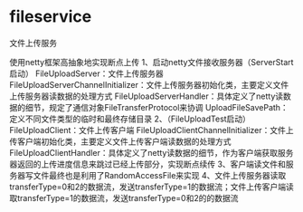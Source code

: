 # fileservice
文件上传服务

使用netty框架高抽象地实现断点上传
1、启动netty文件接收服务器（ServerStart启动）
   FileUploadServer：文件上传服务器
   FileUploadServerChannelInitializer：文件上传服务器初始化类，主要定义文件上传服务器读数据的处理方式
   FileUploadServerHandler：具体定义了netty读数据的细节，规定了通信对象FileTransferProtocol来协调
   UploadFileSavePath：定义不同文件类型的临时和最终存储目录
2、（FileUploadTest启动）
   FileUploadClient：文件上传客户端
   FileUploadClientChannelInitializer：文件上传客户端初始化类，主要定义文件上传客户端读数据的处理方式
   FileUploadClientHandler：具体定义了netty读数据的细节，作为客户端获取服务器返回的上传进度信息来跳过已经上传部分，实现断点续传
3、客户端读文件和服务器写文件最终也是利用了RandomAccessFile来实现
4、文件上传服务器读取transferType=0和2的数据流，发送transferType=1的数据流；文件上传客户端读取transferType=1的数据流，发送transferType=0和2的的数据流
